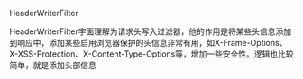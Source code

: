 HeaderWriterFilter

HeaderWriterFilter字面理解为请求头写入过滤器，他的作用是将某些头信息添加到响应中，添加某些启用浏览器保护的头信息非常有用，如X-Frame-Options、X-XSS-Protection、X-Content-Type-Options等，增加一些安全性。逻辑也比较简单，就是添加头部信息